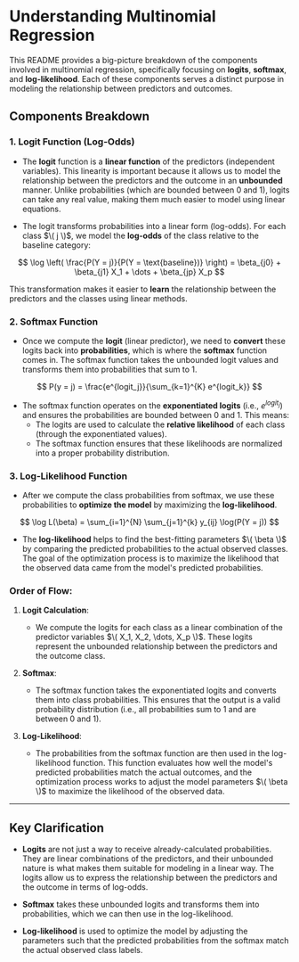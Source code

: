 # Understanding Multinomial Regression

This README provides a big-picture breakdown of the components involved in multinomial regression, specifically focusing on **logits**, **softmax**, and **log-likelihood**. Each of these components serves a distinct purpose in modeling the relationship between predictors and outcomes.

## Components Breakdown

### 1. **Logit Function (Log-Odds)**

- The **logit** function is a **linear function** of the predictors (independent variables). This linearity is important because it allows us to model the relationship between the predictors and the outcome in an **unbounded** manner. Unlike probabilities (which are bounded between 0 and 1), logits can take any real value, making them much easier to model using linear equations.

- The logit transforms probabilities into a linear form (log-odds). For each class $\( j \)$, we model the **log-odds** of the class relative to the baseline category:

$$
\log \left( \frac{P(Y = j)}{P(Y = \text{baseline})} \right) = \beta_{j0} + \beta_{j1} X_1 + \dots + \beta_{jp} X_p
$$

  This transformation makes it easier to **learn** the relationship between the predictors and the classes using linear methods.

### 2. **Softmax Function**

- Once we compute the **logit** (linear predictor), we need to **convert** these logits back into **probabilities**, which is where the **softmax** function comes in. The softmax function takes the unbounded logit values and transforms them into probabilities that sum to 1.

$$
P(y = j) = \frac{e^{logit_j}}{\sum_{k=1}^{K} e^{logit_k}}
$$

- The softmax function operates on the **exponentiated logits** (i.e., $e^{logit_j}$) and ensures the probabilities are bounded between 0 and 1. This means:
  - The logits are used to calculate the **relative likelihood** of each class (through the exponentiated values).
  - The softmax function ensures that these likelihoods are normalized into a proper probability distribution.


### 3. **Log-Likelihood Function**

- After we compute the class probabilities from softmax, we use these probabilities to **optimize the model** by maximizing the **log-likelihood**.

$$
\log L(\beta) = \sum_{i=1}^{N} \sum_{j=1}^{k} y_{ij} \log(P(Y = j))
$$

- The **log-likelihood** helps to find the best-fitting parameters $\( \beta \)$ by comparing the predicted probabilities to the actual observed classes. The goal of the optimization process is to maximize the likelihood that the observed data came from the model's predicted probabilities.

### Order of Flow:

1. **Logit Calculation**: 
   - We compute the logits for each class as a linear combination of the predictor variables $\( X_1, X_2, \dots, X_p \)$. These logits represent the unbounded relationship between the predictors and the outcome class.

2. **Softmax**:
   - The softmax function takes the exponentiated logits and converts them into class probabilities. This ensures that the output is a valid probability distribution (i.e., all probabilities sum to 1 and are between 0 and 1).

3. **Log-Likelihood**:
   - The probabilities from the softmax function are then used in the log-likelihood function. This function evaluates how well the model's predicted probabilities match the actual outcomes, and the optimization process works to adjust the model parameters $\( \beta \)$ to maximize the likelihood of the observed data.

---

## Key Clarification

- **Logits** are not just a way to receive already-calculated probabilities. They are linear combinations of the predictors, and their unbounded nature is what makes them suitable for modeling in a linear way. The logits allow us to express the relationship between the predictors and the outcome in terms of log-odds.
  
- **Softmax** takes these unbounded logits and transforms them into probabilities, which we can then use in the log-likelihood.

- **Log-likelihood** is used to optimize the model by adjusting the parameters such that the predicted probabilities from the softmax match the actual observed class labels.



